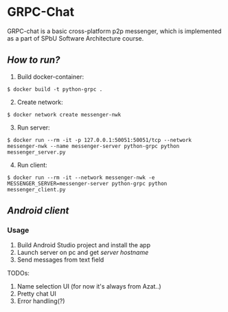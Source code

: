 # GRPC-Chat

GRPC-chat is a basic cross-platform p2p messenger, which is implemented as a part of SPbU Software Architecture course.

## *How to run?*

1)  Build docker-container:

```
$ docker build -t python-grpc .
```

2)  Create network:

```
$ docker network create messenger-nwk
```

3)  Run server:

```
$ docker run --rm -it -p 127.0.0.1:50051:50051/tcp --network messenger-nwk --name messenger-server python-grpc python messenger_server.py
```

4)  Run client:

```
$ docker run --rm -it --network messenger-nwk -e MESSENGER_SERVER=messenger-server python-grpc python messenger_client.py
```

## *Android client*

### Usage

1) Build Android Studio project and install the app
2) Launch server on pc and get *server hostname*
3) Send messages from text field

TODOs:
1) Name selection UI (for now it's always from Azat..)
2) Pretty chat UI
3) Error handling(?)
